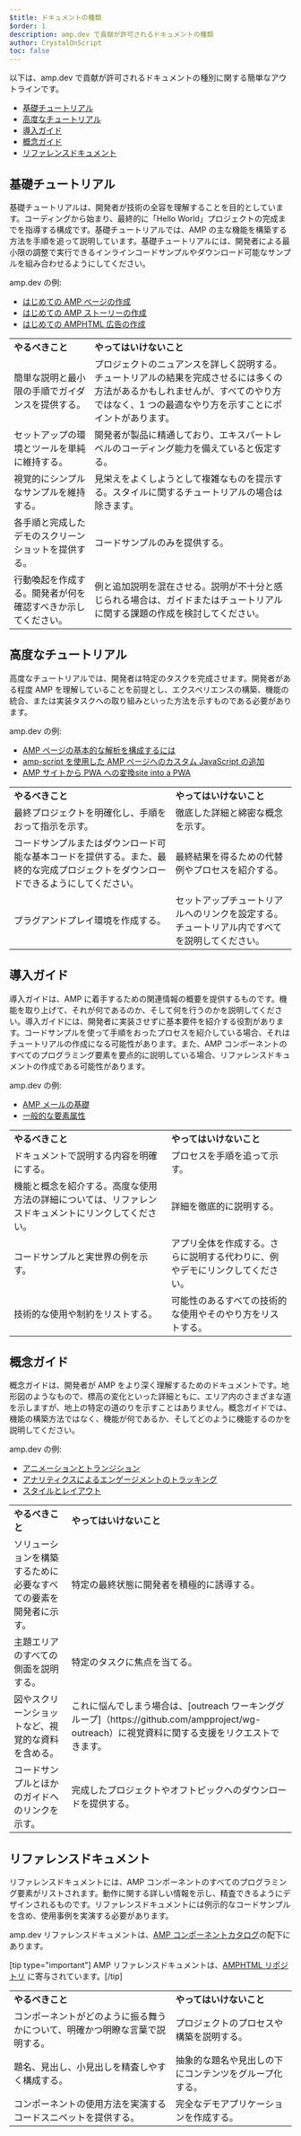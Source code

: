 ```yaml
---
$title: ドキュメントの種類
$order: 1
description: amp.dev で貢献が許可されるドキュメントの種類
author: CrystalOnScript
toc: false
---
```


以下は、amp.dev で貢献が許可されるドキュメントの種別に関する簡単なアウトラインです。

- [基礎チュートリアル](documentation-types.md?format=websites#introductory-tutorial)
- [高度なチュートリアル](documentation-types.md?format=websites#advanced-tutorial)
- [導入ガイド](documentation-types.md?format=websites#introductory-guide)
- [概念ガイド](documentation-types.md?format=websites#concept-guide)
- [リファレンスドキュメント](documentation-types.md?format=websites#reference-documentation)

## 基礎チュートリアル <a name="introductory-tutorial"></a>

基礎チュートリアルは、開発者が技術の全容を理解することを目的としています。コーディングから始まり、最終的に「Hello World」プロジェクトの完成までを指導する構成です。基礎チュートリアルでは、AMP の主な機能を構築する方法を手順を追って説明しています。基礎チュートリアルには、開発者による最小限の調整で実行できるインラインコードサンプルやダウンロード可能なサンプルを組み合わせるようにしてください。

amp.dev の例:

- [はじめての AMP ページの作成](../../../../documentation/guides-and-tutorials/start/create/index.md?format=websites)
- [はじめての AMP ストーリーの作成](../../../../documentation/guides-and-tutorials/start/visual_story/index.md?format=stories)
- [はじめての AMPHTML 広告の作成](../../../../documentation/guides-and-tutorials/start/create_amphtml_ad/index.md?format=ads)

<table>
  <tr>
   <td>
<strong>やるべきこと</strong>
   </td>
   <td>
<strong>やってはいけないこと</strong>
   </td>
  </tr>
  <tr>
   <td>簡単な説明と最小限の手順でガイダンスを提供する。</td>
   <td>プロジェクトのニュアンスを詳しく説明する。チュートリアルの結果を完成させるには多くの方法があるかもしれませんが、すべてのやり方ではなく、1 つの最適なやり方を示すことにポイントがあります。</td>
  </tr>
  <tr>
   <td>セットアップの環境とツールを単純に維持する。</td>
   <td>開発者が製品に精通しており、エキスパートレベルのコーディング能力を備えていると仮定する。</td>
  </tr>
  <tr>
   <td>視覚的にシンプルなサンプルを維持する。</td>
   <td>見栄えをよくしようとして複雑なものを提示する。スタイルに関するチュートリアルの場合は除きます。</td>
  </tr>
  <tr>
   <td>各手順と完成したデモのスクリーンショットを提供する。</td>
   <td>コードサンプルのみを提供する。</td>
  </tr>
  <tr>
   <td>行動喚起を作成する。開発者が何を確認すべきか示してください。</td>
   <td>例と追加説明を混在させる。説明が不十分と感じられる場合は、ガイドまたはチュートリアルに関する課題の作成を検討してください。</td>
  </tr>
</table>

## 高度なチュートリアル <a name="advanced-tutorial"></a>

高度なチュートリアルでは、開発者は特定のタスクを完成させます。開発者がある程度 AMP を理解していることを前提とし、エクスペリエンスの構築、機能の統合、または実装タスクへの取り組みといった方法を示すものである必要があります。

amp.dev の例:

- [AMP ページの基本的な解析を構成するには](../../../../documentation/guides-and-tutorials/optimize-measure/tracking-engagement.md?format=websites)
- [amp-script を使用した AMP ページへのカスタム JavaScript の追加](../../../../documentation/guides-and-tutorials/develop/custom-javascript-tutorial.md?format=websites)
- [AMP サイトから PWA への変換site into a PWA](../../../../documentation/guides-and-tutorials/optimize-measure/amp_to_pwa.md?format=websites)

<table>
  <tr>
   <td>
<strong>やるべきこと</strong>
   </td>
   <td>
<strong>やってはいけないこと</strong>
   </td>
  </tr>
  <tr>
   <td>最終プロジェクトを明確化し、手順をおって指示を示す。</td>
   <td>徹底した詳細と綿密な概念を示す。</td>
  </tr>
  <tr>
   <td>コードサンプルまたはダウンロード可能な基本コードを提供する。また、最終的な完成プロジェクトをダウンロードできるようにしてください。</td>
   <td>最終結果を得るための代替例やプロセスを紹介する。</td>
  </tr>
  <tr>
   <td>プラグアンドプレイ環境を作成する。</td>
   <td>セットアップチュートリアルへのリンクを設定する。チュートリアル内ですべてを説明してください。</td>
  </tr>
</table>

## 導入ガイド <a name="introductory-guide"></a>

導入ガイドは、AMP に着手するための関連情報の概要を提供するものです。機能を取り上げて、それが何であるのか、そして何を行うのかを説明してください。導入ガイドには、開発者に実装させずに基本要件を紹介する役割があります。コードサンプルを使って手順をおったプロセスを紹介している場合、それはチュートリアルの作成になる可能性があります。また、AMP コンポーネントのすべてのプログラミング要素を要点的に説明している場合、リファレンスドキュメントの作成である可能性があります。

amp.dev の例:

- [AMP メールの基礎](../../../../documentation/guides-and-tutorials/learn/email_fundamentals.md?format=email)
- [一般的な要素属性](../../../../documentation/guides-and-tutorials/learn/common_attributes.md?format=websites)

<table>
  <tr>
   <td>
<strong>やるべきこと</strong>
   </td>
   <td>
<strong>やってはいけないこと</strong>
   </td>
  </tr>
  <tr>
   <td>ドキュメントで説明する内容を明確にする。</td>
   <td>プロセスを手順を追って示す。</td>
  </tr>
  <tr>
   <td>機能と概念を紹介する。高度な使用方法の詳細については、リファレンスドキュメントにリンクしてください。</td>
   <td>詳細を徹底的に説明する。</td>
  </tr>
  <tr>
   <td>コードサンプルと実世界の例を示す。</td>
   <td>アプリ全体を作成する。さらに説明する代わりに、例やデモにリンクしてください。</td>
  </tr>
  <tr>
   <td>技術的な使用や制約をリストする。</td>
   <td>可能性のあるすべての技術的な使用やそのやり方をリストする。</td>
  </tr>
</table>

## 概念ガイド <a name="concept-guide"></a>

概念ガイドは、開発者が AMP をより深く理解するためのドキュメントです。地形図のようなもので、標高の変化といった詳細ともに、エリア内のさまざまな道を示しますが、地上の特定の道のりを示すことはありません。概念ガイドでは、機能の構築方法ではなく、機能が何であるか、そしてどのように機能するのかを説明してください。

amp.dev の例:

- [アニメーションとトランジション](../../../../documentation/guides-and-tutorials/develop/animations/triggering_css_animations.md?format=websites)
- [アナリティクスによるエンゲージメントのトラッキング](../../../../documentation/guides-and-tutorials/optimize-measure/configure-analytics/index.md?format=websites)
- [スタイルとレイアウト](../../../../documentation/guides-and-tutorials/develop/style_and_layout/index.md?format=websites)

<table>
  <tr>
   <td>
<strong>やるべきこと</strong>
   </td>
   <td>
<strong>やってはいけないこと</strong>
   </td>
  </tr>
  <tr>
   <td>ソリューションを構築するために必要なすべての要素を開発者に示す。</td>
   <td>特定の最終状態に開発者を積極的に誘導する。</td>
  </tr>
  <tr>
   <td>主題エリアのすべての側面を説明する。</td>
   <td>特定のタスクに焦点を当てる。</td>
  </tr>
  <tr>
   <td>図やスクリーンショットなど、視覚的な資料を含める。</td>
   <td>これに悩んでしまう場合は、[outreach ワーキンググループ]（https://github.com/ampproject/wg-outreach）に視覚資料に関する支援をリクエストできます。</td>
  </tr>
  <tr>
   <td>コードサンプルとほかのガイドへのリンクを示す。</td>
   <td>完成したプロジェクトやオフトピックへのダウンロードを提供する。</td>
  </tr>
</table>

## リファレンスドキュメント <a name="reference-documentation"></a>

リファレンスドキュメントには、AMP コンポーネントのすべてのプログラミング要素がリストされます。動作に関する詳しい情報を示し、精査できるようにデザインされるものです。リファレンスドキュメントには例示的なコードサンプルを含め、使用事例を実演する必要があります。

amp.dev リファレンスドキュメントは、[AMP コンポーネントカタログ](../../../../documentation/components/index.html?format=websites)の配下にあります。

[tip type="important"] AMP リファレンスドキュメントは、[AMPHTML リポジトリ](https://github.com/ampproject/amphtml) に寄与されています。[/tip]

<table>
  <tr>
   <td>
<strong>やるべきこと</strong>
   </td>
   <td>
<strong>やってはいけないこと</strong>
   </td>
  </tr>
  <tr>
   <td>コンポーネントがどのように振る舞うかについて、明確かつ明瞭な言葉で説明する。</td>
   <td>プロジェクトのプロセスや構築を説明する。</td>
  </tr>
  <tr>
   <td>題名、見出し、小見出しを精査しやすく構成する。</td>
   <td>抽象的な題名や見出しの下にコンテンツをグループ化する。</td>
  </tr>
  <tr>
   <td>コンポーネントの使用方法を実演するコードスニペットを提供する。</td>
   <td>完全なデモアプリケーションを作成する。</td>
  </tr>
</table>

